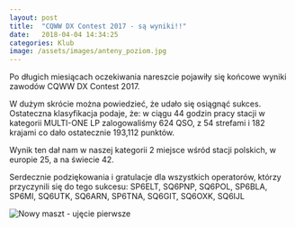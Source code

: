 ```yaml
---
layout: post
title:  "CQWW DX Contest 2017 - są wyniki!!"
date:   2018-04-04 14:34:25
categories: Klub
image: /assets/images/anteny_poziom.jpg
---
```


Po długich miesiącach oczekiwania nareszcie pojawiły się końcowe wyniki zawodów CQWW DX Contest 2017.

W dużym skrócie można powiedzieć, że udało się osiągnąć sukces. Ostateczna klasyfikacja podaje, że: w ciągu 44 godzin
pracy stacji w kategorii MULTI-ONE LP zalogowaliśmy 624 QSO, z 54 strefami i 182 krajami co dało ostatecznie 193,112
punktów.

Wynik ten dał nam w naszej kategorii 2 miejsce wśród stacji polskich, w europie 25, a na świecie 42.

Serdecznie podziękowania i gratulacje dla wszystkich operatorów, którzy przyczynili się do tego sukcesu: SP6ELT, SQ6PNP,
SQ6POL, SP6BLA, SP6MI, SQ6UTK, SQ6ARN, SP6TNA, SQ6GIT, SQ6OXK, SQ6IJL

![Nowy maszt - ujęcie pierwsze]({attach}/assets/article_images/2018-04-04/dyplom.jpg)
